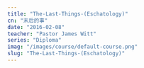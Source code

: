 ```yaml
---
title: "The-Last-Things-(Eschatology)"
cn: "末后的事"
date: "2016-02-08"
teacher: "Pastor James Witt"
series: "Diploma"
imag: "/images/course/default-course.png"
slug: "The-Last-Things-(Eschatology)"
---
```

